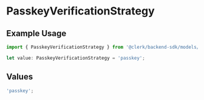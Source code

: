 # PasskeyVerificationStrategy

## Example Usage

```typescript
import { PasskeyVerificationStrategy } from '@clerk/backend-sdk/models/components';

let value: PasskeyVerificationStrategy = 'passkey';
```

## Values

```typescript
'passkey';
```

